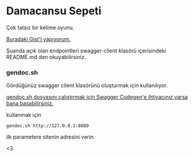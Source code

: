 # Damacansu Sepeti

Çok tatsız bir kelime oyunu.

[Buradaki Gist'i yapıyorum.](https://gist.github.com/canercetin-randomguy/7627edfe105a0c053c344d5ebd1bfc34)

Şuanda açık olan endpointleri swagger-client klasörü içerisindeki README.md den okuyabilirsiniz.

### gendoc.sh

Gördüğünüz swagger client klasörünü oluşturmak için kullanılıyor.

[gendoc.sh dosyasını çalıştırmak için Swagger Codegen'e ihtiyacınız varsa bana basabilirsiniz.](https://github.com/swagger-api/swagger-codegen?ysclid=lfeieg94ny919118983#prerequisites)

kullanmak için

````shell
gendoc.sh http://127.0.0.1:8080
````

ilk parametere sitenin adresini verin.

<3